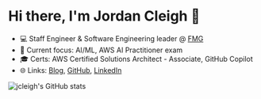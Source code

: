 # Hi there, I'm Jordan Cleigh 👋

- 💻 Staff Engineer & Software Engineering leader @ [FMG](https://fmgsuite.com)
- 🌱 Current focus: AI/ML, AWS AI Practitioner exam
- 🎓 Certs: AWS Certified Solutions Architect - Associate, GitHub Copilot
- 🌐 Links: [Blog](https://jcleigh.dev), [GitHub](https://github.com/jcleigh), [LinkedIn](https://www.linkedin.com/in/jcleigh/)

![jcleigh's GitHub stats](https://github-readme-stats.vercel.app/api?username=jcleigh&show_icons=true&theme=default)
